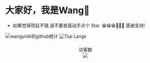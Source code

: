 
# 大家好，我是Wang👋

- 如果觉得项目不错,请不要吝啬动手点个 Star. 😁😁😁🎉🎉🎉 感谢支持!

![wangyiidii的github统计](https://github-readme-stats.anuraghazra1.vercel.app/api?username=wangyiidii&show_icons=true&title_color=fff&icon_color=79ff97&text_color=9f9f9f&bg_color=151515)
![Top Langs](https://github-readme-stats.vercel.app/api/top-langs/?username=wangyiidii&layout=compact&theme=radical)

<p align="center" style="padding:8px"> 
  访客数<br>
  <img src="https://profile-counter.glitch.me/wangyiidii/count.svg" />
</p>
